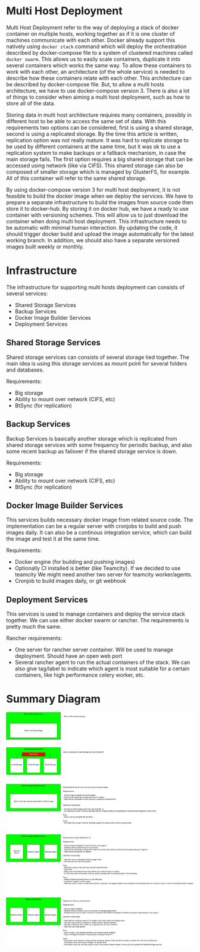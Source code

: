 # Multi Host Deployment

Multi Host Deployment refer to the way of deploying a stack of docker container 
on multiple hosts, working together as if it is one cluster of machines communicate
with each other. Docker already support this natively using `docker stack` command
which will deploy the orchestration described by docker-compose file to a system
of clustered machines called `docker swarm`. This allows us to easily scale containers,
duplicate it into several containers which works the same way. To allow these 
containers to work with each other, an architecture (of the whole service) 
is needed to describe how these containers relate with each other. This 
architecture can be described by docker-compose file. But, to allow a multi hosts 
architecture, we have to use docker-compose version 3. There is also a lot of 
things to consider when aiming a multi host deployment, such as how to store 
all of the data.

Storing data in multi host architecture requires many containers, possibly in 
different host to be able to access the same set of data. With this requirements 
two options can be considered, first is using a shared storage, second is using 
a replicated storage. By the time this article is written, replication option 
was not really mature. It was hard to replicate storage to be used by different 
containers at the same time, but it was ok to use a replication system to make 
backups or a fallback mechanism, in case the main storage fails. The first option
requires a big shared storage that can be accessed using network (like via CIFS).
This shared storage can also be composed of smaller storage which is managed by 
GlusterFS, for example. All of this container will refer to the same shared storage.

By using docker-compose version 3 for multi host deployment, it is not feasible
to build the docker image when we deploy the services. We have to prepare a 
separate infrastructure to build the images from source code then store it to 
docker-hub. By storing it on docker hub, we have a ready to use container with 
versioning schemes. This will allow us to just download the container when doing 
multi host deployment. This infrastructure needs to be automatic with minimal 
human interaction. By updating the code, it should trigger docker build and upload 
the image automatically for the latest working branch. In addition, we should 
also have a separate versioned images built weekly or monthly.

# Infrastructure

The infrastructure for supporting multi hosts deployment can consists of several 
services:

- Shared Storage Services
- Backup Services
- Docker Image Builder Services
- Deployment Services

## Shared Storage Services

Shared storage services can consists of several storage tied together. The main 
idea is using this storage services as mount point for several folders and databases.

Requirements:

- Big storage
- Ability to mount over network (CIFS, etc)
- BtSync (for replication)

## Backup Services

Backup Services is basically another storage which is replicated from shared storage 
services with some frequency for periodic backup, and also some recent backup as 
failover if the shared storage service is down.

Requirements:

- Big storage
- Ability to mount over network (CIFS, etc)
- BtSync (for replication)


## Docker Image Builder Services

This services builds necessary docker image from related source code. The implementation 
can be a regular server with cronjobs to build and push images daily. It can also 
be a continous integration service, which can build the image and test it at the 
same time.

Requirements:

- Docker engine (for building and pushing images)
- Optionally CI installed is better (like Teamcity). If we decided to use teamcity
  We might need another two server for teamcity worker/agents.
- Cronjob to build images daily, or git webhook


## Deployment Services

This services is used to manage containers and deploy the service stack together. 
We can use either docker swarm or rancher. The requirements is pretty much the same.

Rancher requirements:

- One server for rancher server container. Will be used to manage deployment. 
  Should have an open web port
- Several rancher agent to run the actual containers of the stack. We can also 
  give tag/label to indicate which agent is most suitable for a certain containers,
  like high performance celery worker, etc.


# Summary Diagram

![Summary Diagram](img/Multi%20Hosts%20Deployment/Infrastructures.png?raw=True)
